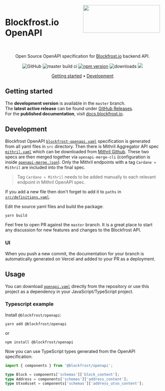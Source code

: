 <img src="https://blockfrost.io/images/logo.svg" width="250" align="right" height="90" style="margin-bottom: -50px">

# Blockfrost.io OpenAPI

<br>
<p align="center">Open Source OpenAPI specification for <a href="https://blockfrost.io">Blockfrost.io</a> backend API.</p>

<div align="center">

![GitHub](https://img.shields.io/github/license/blockfrost/openapi)
![master build ci](https://github.com/blockfrost/openapi/actions/workflows/CI.yaml/badge.svg?branch=master)
[![npm version](https://badge.fury.io/js/%40blockfrost%2Fopenapi.svg)](https://badge.fury.io/js/%40blockfrost%2Fopenapi)
![downloads](https://img.shields.io/npm/dy/@blockfrost/openapi)
<a href="https://fivebinaries.com/"><img src="https://img.shields.io/badge/made%20by-Five%20Binaries-darkviolet.svg?style=flat-square" /></a>

</div>
<p align="center">
  <a href="#getting-started">Getting started</a> •
  <a href="#development">Development</a>
</p>

## Getting started

The **development version** is available in the `master` branch.  
The **latest active release** can be found under [GitHub Releases](https://github.com/blockfrost/openapi/releases).  
For the **published documentation**, visit [docs.blockfrost.io](https://docs.blockfrost.io/).

## Development

Blockfrost OpenAPI [`blockfrost-openapi.yaml`](blockfrost-openapi.yaml) specification is generated from all yaml files in `src` directory.
Then there is Mithril Aggregator API spec [`mithril.yaml`](mithril.yaml) which can be downloaded from [Mithril Github](https://github.com/input-output-hk/mithril).
These two specs are then merged together via `openapi-merge-cli` (configuration is inside [`openapi-merge.json`](openapi-merge.json)).
Only the Mithril endpoints with a tag `Cardano » Mithril` are included into the final spec.

> Tag `Cardano » Mithril` needs to be added manually to each relevant endpoint in Mithril OpenAPI spec.

If you add a new file then don't forget to add it to `paths` in [`src/definitions.yaml`](src/definitions.yaml).

Edit the source yaml files and build the package:

```typescript
yarn build
```

Feel free to open PR against the `master` branch. It is a great place to start any discussion for new features and changes to the Blockfrost API.

### UI

When you push a new commit, the documentation for your branch is automatically generated on Vercel and added to your PR as a deployment.

## Usage

You can download [`openapi.yaml`](openapi.yaml) directly from the repository or use this project as a dependency in your JavaScript/TypeScript project.

### Typescript example

Install `@blockfrost/openapi`:

```console
yarn add @blockfrost/openapi
```

or

```console
npm install @blockfrost/openapi
```

Now you can use TypeScript types generated from the OpenAPI specification:

```typescript
import { components } from '@blockfrost/openapi';

type Block = components['schemas']['block_content'];
type Address = components['schemas']['address_content'];
type UtxoAsset = components['schemas']['address_utxo_content'];
```
